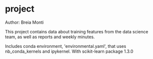 # project
Author: Breia Monti

This project contains data about training features from the data science team, as well as reports and weekly minutes. 

Includes conda environment, 'environmental.yaml', that uses nb_conda_kernels and ipykernel. With scikit-learn package 1.3.0
